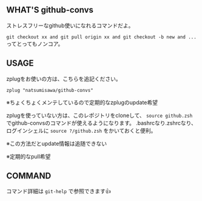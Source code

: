 ## WHAT'S github-convs
ストレスフリーなgithub使いになれるコマンドだよ。

`git checkout xx and git pull origin xx and git checkout -b new and ... `
ってとってもノンコア。

## USAGE
zplugをお使いの方は、こちらを追記ください。
```.zshrc
zplug "natsumisawa/github-convs"
```
※ちょくちょくメンテしているので定期的なzplugのupdate希望

zplugを使っていない方は、このレポジトリをcloneして、
`source github.zsh`
でgithub-convsのコマンドが使えるようになります。
.bashrcなり.zshrcなり、ログインシェルに `source ?/github.zsh` をかいておくと便利。

※この方法だとupdate情報は追随できない

※定期的なpull希望

## COMMAND
コマンド詳細は `git-help` で参照できます👍
